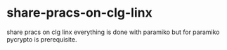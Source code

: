 # share-pracs-on-clg-linx
share pracs on clg linx
everything is done with paramiko but for paramiko pycrypto is prerequisite.
